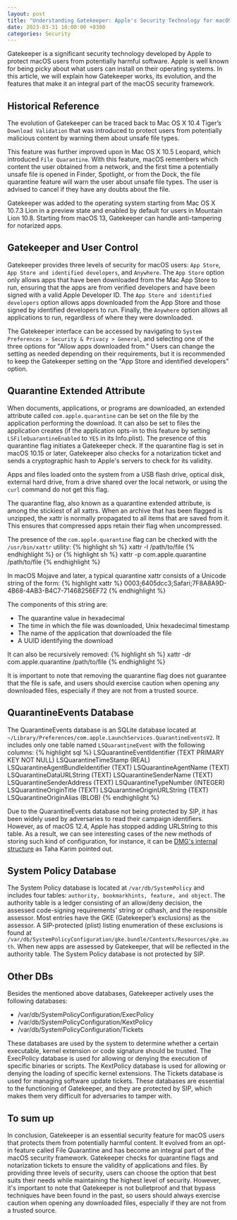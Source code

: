 ```yaml
---
layout: post
title: "Understanding Gatekeeper: Apple's Security Technology for macOS"
date: 2023-03-31 10:00:00 +0300
categories: Security
---
```

Gatekeeper is a significant security technology developed by Apple to protect macOS users from potentially harmful software. Apple is well known for being picky about what users can install on their operating systems. In this article, we will explain how Gatekeeper works, its evolution, and the features that make it an integral part of the macOS security framework.

## Historical Reference

The evolution of Gatekeeper can be traced back to Mac OS X 10.4 Tiger’s `Download Validation` that was introduced to protect users from potentially malicious content by warning them about unsafe file types.

This feature was further improved upon in Mac OS X 10.5 Leopard, which introduced `File Quarantine`. With this feature, macOS remembers which content the user obtained from a network, and the first time a potentially unsafe file is opened in Finder, Spotlight, or from the Dock, the file quarantine feature will warn the user about unsafe file types. The user is advised to cancel if they have any doubts about the file.

Gatekeeper was added to the operating system starting from Mac OS X 10.7.3 Lion in a preview state and enabled by default for users in Mountain Lion 10.8. Starting from macOS 13, Gatekeeper can handle anti-tampering for notarized apps.

## Gatekeeper and User Control

Gatekeeper provides three levels of security for macOS users: `App Store`, `App Store and identified developers`, and `Anywhere`. The `App Store` option only allows apps that have been downloaded from the Mac App Store to run, ensuring that the apps are from verified developers and have been signed with a valid Apple Developer ID. The `App Store and identified developers` option allows apps downloaded from the App Store and those signed by identified developers to run. Finally, the `Anywhere` option allows all applications to run, regardless of where they were downloaded.

The Gatekeeper interface can be accessed by navigating to `System Preferences > Security & Privacy > General`, and selecting one of the three options for "Allow apps downloaded from." Users can change the setting as needed depending on their requirements, but it is recommended to keep the Gatekeeper setting on the "App Store and identified developers" option.

## Quarantine Extended Attribute

When documents, applications, or programs are downloaded, an extended attribute called `com.apple.quarantine` can be set on the file by the application performing the download. It can also be set to files the application creates (if the application opts-in to this feature by setting `LSFileQuarantineEnabled` to `YES` in its Info.plist). The presence of this quarantine flag initiates a Gatekeeper check. If the quarantine flag is set in macOS 10.15 or later, Gatekeeper also checks for a notarization ticket and sends a cryptographic hash to Apple's servers to check for its validity.

Apps and files loaded onto the system from a USB flash drive, optical disk, external hard drive, from a drive shared over the local network, or using the `curl` command do not get this flag.

The quarantine flag, also known as a quarantine extended attribute, is among the stickiest of all xattrs. When an archive that has been flagged is unzipped, the xattr is normally propagated to all items that are saved from it. This ensures that compressed apps retain their flag when uncompressed.

The presence of the `com.apple.quarantine` flag can be checked with the `/usr/bin/xattr` utility:
{% highlight sh %}
xattr -l /path/to/file
{% endhighlight %}
or
{% highlight sh %}
xattr -p com.apple.quarantine /path/to/file
{% endhighlight %}

In macOS Mojave and later, a typical quarantine xattr consists of a Unicode string of the form:
{% highlight xattr %}
0003;6405dcc3;Safari;7F8A8A9D-4B68-4AB3-B4C7-71468256EF72
{% endhighlight %}

The components of this string are:
* The quarantine value in hexadecimal
* The time in which the file was downloaded, Unix hexadecimal timestamp
* The name of the application that downloaded the file
* A UUID identifying the download

It can also be recursively removed:
{% highlight sh %}
xattr -dr com.apple.quarantine /path/to/file
{% endhighlight %}

It is important to note that removing the quarantine flag does not guarantee that the file is safe, and users should exercise caution when opening any downloaded files, especially if they are not from a trusted source.

## QuarantineEvents Database

The QuarantineEvents database is an SQLite database located at `~/Library/Preferences/com.apple.LaunchServices.QuarantineEventsV2`. It includes only one table named `LSQuarantineEvent` with the following columns:
{% highlight sql %}
LSQuarantineEventIdentifier (TEXT PRIMARY KEY NOT NULL)
LSQuarantineTimeStamp (REAL)
LSQuarantineAgentBundleIdentifier (TEXT)
LSQuarantineAgentName (TEXT)
LSQuarantineDataURLString (TEXT)
LSQuarantineSenderName (TEXT)
LSQuarantineSenderAddress (TEXT)
LSQuarantineTypeNumber (INTEGER)
LSQuarantineOriginTitle (TEXT)
LSQuarantineOriginURLString (TEXT)
LSQuarantineOriginAlias (BLOB)
{% endhighlight %}

Due to the QuarantineEvents database not being protected by SIP, it has been widely used by adversaries to read their campaign identifiers. However, as of macOS 12.4, Apple has stopped adding URLString to this table. As a result, we can see interesting cases of the new methods of storing such kind of configuration, for instance, it can be [DMG's internal structure](https://blog.confiant.com/lart-de-l-%C3%A9vasion-how-shlayer-hides-its-configuration-inside-apple-proprietary-dmg-files-73586b6e7f8d) as Taha Karim pointed out.

## System Policy Database

The System Policy database is located at `/var/db/SystemPolicy` and includes four tables: `authority, bookmarkhints, feature, and object`. The authority table is a ledger consisting of an allow/deny decision, the assessed code-signing requirements’ string or cdhash, and the responsible assessor. Most entries have the GKE (Gatekeeper’s exclusions) as the assessor. A SIP-protected (plist) listing enumeration of these exclusions is found at `/var/db/SystemPolicyConfiguration/gke.bundle/Contents/Resources/gke.auth`. When new apps are assessed by Gatekeeper, that will be reflected in the authority table. The System Policy database is not protected by SIP.

## Other DBs

Besides the mentioned above databases, Gatekeeper actively uses the following databases:
* /var/db/SystemPolicyConfiguration/ExecPolicy
* /var/db/SystemPolicyConfiguration/KextPolicy
* /var/db/SystemPolicyConfiguration/Tickets

These databases are used by the system to determine whether a certain executable, kernel extension or code signature should be trusted. The ExecPolicy database is used for allowing or denying the execution of specific binaries or scripts. The KextPolicy database is used for allowing or denying the loading of specific kernel extensions. The Tickets database is used for managing software update tickets. These databases are essential to the functioning of Gatekeeper, and they are protected by SIP, which makes them very difficult for adversaries to tamper with.

## To sum up

In conclusion, Gatekeeper is an essential security feature for macOS users that protects them from potentially harmful content. It evolved from an opt-in feature called File Quarantine and has become an integral part of the macOS security framework. Gatekeeper checks for quarantine flags and notarization tickets to ensure the validity of applications and files. By providing three levels of security, users can choose the option that best suits their needs while maintaining the highest level of security. However, it's important to note that Gatekeeper is not bulletproof and that bypass techniques have been found in the past, so users should always exercise caution when opening any downloaded files, especially if they are not from a trusted source.